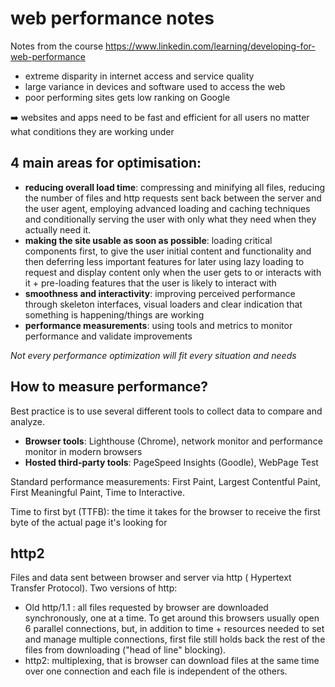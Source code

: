 # web performance notes

Notes from the course https://www.linkedin.com/learning/developing-for-web-performance

- extreme disparity in internet access and service quality
- large variance in devices and software used to access the web
- poor performing sites gets low ranking on Google

➡️ websites and apps need to be fast and efficient for all users no matter what conditions they are working under

## 4 main areas for optimisation: 
- **reducing overall load time**: compressing and minifying all files, reducing the number of files and http requests sent back between the server and the user agent, employing advanced loading and caching techniques and conditionally serving the user with only what they need when they actually need it.
- **making the site  usable as soon as possible**: loading critical components first, to give the user initial content and functionality and then deferring less important features for later using lazy loading to request and display content only when the user gets to or interacts with it + pre-loading features that the user is likely to interact with 
- **smoothness and interactivity**: improving perceived performance through skeleton interfaces, visual loaders and clear indication that something is happening/things are working
- **performance measurements**: using tools and metrics to monitor performance and validate improvements

*Not every performance optimization will fit every situation and needs*

## How to measure performance?
Best practice is to use several different tools to collect data to compare and analyze. 
- **Browser tools**: Lighthouse (Chrome), network monitor and performance monitor in modern browsers
- **Hosted third-party tools**: PageSpeed Insights (Goodle), WebPage Test

Standard performance measurements: First Paint, Largest Contentful Paint, First Meaningful Paint, Time to Interactive.

Time to first byt (TTFB): the time it takes for the browser to receive the first byte of the actual page it's looking for

## http2 

Files and data sent between browser and server via http ( Hypertext Transfer Protocol). Two versions of http: 
- Old http/1.1 : all files requested by browser are downloaded synchronously, one at a time. To get around this browsers usually open 6 parallel connections, but, in addition to time + resources needed to set and manage multiple connections, first file still holds back the rest of the files from downloading ("head of line" blocking).
- http2: multiplexing, that is browser can download files at the same time over one connection and each file is independent of the others.



